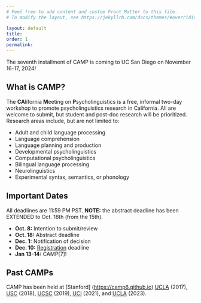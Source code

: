 ```yaml
---
# Feel free to add content and custom Front Matter to this file.
# To modify the layout, see https://jekyllrb.com/docs/themes/#overriding-theme-defaults

layout: default
title: 
order: 1
permalink:
---
```


The seventh installment of CAMP is coming to UC San Diego on November 16-17, 2024!

## What is CAMP?
The **CA**lifornia **M**eeting on **P**sycholinguistics is a free, informal two-day workshop to promote psycholinguistics research in California. All are welcome to submit, but student and post-doc research will be prioritized. Research areas include, but are not limited to:
* Adult and child language processing
* Language comprehension
* Language planning and production
* Developmental psycholinguistics 
* Computational psycholinguistics
* Bilingual language processing
* Neurolinguistics
* Experimental syntax, semantics, or phonology

## Important Dates
All deadlines are 11:59 PM PST. **NOTE:** the abstract deadline has been EXTENDED to Oct. 18th (from the 15th).

* **Oct. 8:** Intention to submit/review
* **Oct. 18:** Abstract deadline
* **Dec. 1:** Notification of decision
* **Dec. 10:** [Registration](https://forms.gle/VijicvuhyDV5NC3T9) deadline
* **Jan 13-14:** CAMP\[7\]!

## Past CAMPs
CAMP has been held at [Stanford] (https://camp6.github.io) [UCLA](https://sites.google.com/view/camp-ucla2017/home) (2017), [USC](https://sites.google.com/view/camp-usc2018/home) (2018), [UCSC](https://sites.google.com/view/camp-ucsc/) (2019), [UCI](https://sites.google.com/view/camp-2021/home) (2021), and [UCLA](https://sites.google.com/view/camp5-ucla) (2023).